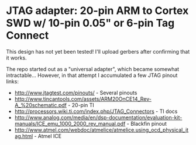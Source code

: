 JTAG adapter: 20-pin ARM to Cortex SWD w/ 10-pin 0.05" or 6-pin Tag Connect
===

This design has not yet been tested!
I'll upload gerbers after confirming that it works.

The repo started out as a "universal adapter", which became somewhat intractable...
However, in that attempt I accumulated a few JTAG pinout links:

  * http://www.jtagtest.com/pinouts/ - Several pinouts
  * http://www.tincantools.com/assets/ARM20OnCE14_Rev-A_%20schematic.pdf - 20-pin TI
  * http://processors.wiki.ti.com/index.php/JTAG_Connectors - TI docs
  * http://www.analog.com/media/en/dsp-documentation/evaluation-kit-manuals/ICE_emu_1000_2000_rev_manual.pdf - Blackfin pinout
  * http://www.atmel.com/webdoc/atmelice/atmelice.using_ocd_physical_jtag.html - Atmel ICE
